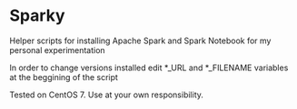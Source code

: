 # Sparky

Helper scripts for installing Apache Spark and Spark Notebook for my personal experimentation

In order to change versions installed edit *_URL and *_FILENAME variables at the beggining of the script

Tested on CentOS 7. Use at your own responsibility.
